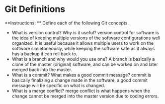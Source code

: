 # Git Definitions

**Instructions: ** Define each of the following Git concepts.

* What is version control?  Why is it useful?
version control for software is the idea of keeping multiple versions of the software configurations well organized. It is useful because it allows multiple users to work on the software simletaneously, while keeping the software safe as it always has a backup it can roll back to.
* What is a branch and why would you use one?
A branch is basically a clone of the master (original) software, and can be worked on and later merged back into the master.
* What is a commit? What makes a good commit message?
commit is basically finalizing a change made in the software, a good commit message will be specific on what is changed.
* What is a merge conflict?
merge conflict is what happens when the change cannot be merged into the master version due to coding errors.